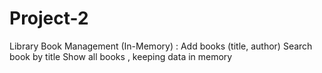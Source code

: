 # Project-2
Library Book Management (In-Memory) :  Add books (title, author) Search book by title Show all books , keeping data in memory 
